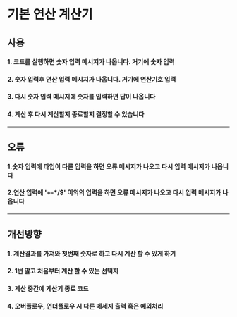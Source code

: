 # 기본 연산 계산기


## 사용
#### 1. 코드를 실행하면 숫자 입력 메시지가 나옵니다. 거기에 숫자 입력
#### 2. 숫자 입력후 연산 입력 메시지가 나옵니다. 거기에 연산기호 입력
#### 3. 다시 숫자 입력 메시지에 숫자를 입력하면 답이 나옵니다
#### 4. 계산 후 다시 계산할지 종료할지 결정할 수 있습니다

---
## 오류
#### 1.숫자 입력에 타입이 다른 입력을 하면 오류 메시지가 나오고 다시 입력 메시지가 나옵니다
#### 2.연산 입력에 '+-*/$' 이외의 입력을 하면 오류 메시지가 나오고 다시 입력 메시지가 나옵니다



---
## 개선방향
#### 1. 계산결과를 가져와 첫번째 숫자로 하고 다시 계산 할 수 있게 하기
#### 2. 1번 말고 처음부터 계산 할 수 있는 선택지
#### 3. 계산 중간에 게산기 종료 코드
#### 4. 오버플로우, 언더플로우 시 다른 메세지 출력 혹은 예외처리
